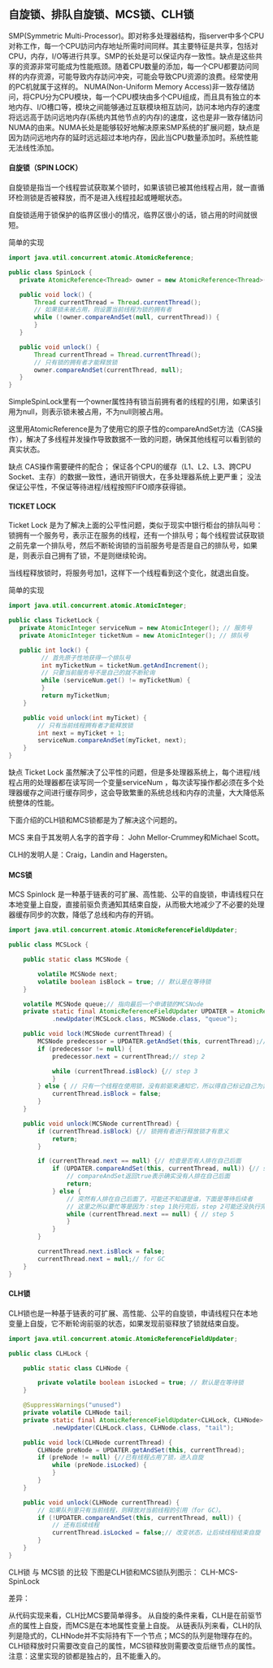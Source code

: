 ## 自旋锁、排队自旋锁、MCS锁、CLH锁


SMP(Symmetric Multi-Processor)。即对称多处理器结构，指server中多个CPU对称工作，每一个CPU訪问内存地址所需时间同样。其主要特征是共享，包括对CPU，内存，I/O等进行共享。SMP的长处是可以保证内存一致性。缺点是这些共享的资源非常可能成为性能瓶颈。随着CPU数量的添加，每一个CPU都要訪问同样的内存资源，可能导致内存訪问冲突，可能会导致CPU资源的浪费。经常使用的PC机就属于这样的。
NUMA(Non-Uniform Memory Access)非一致存储訪问，将CPU分为CPU模块，每一个CPU模块由多个CPU组成，而且具有独立的本地内存、I/O槽口等，模块之间能够通过互联模块相互訪问，訪问本地内存的速度将远远高于訪问远地内存(系统内其他节点的内存)的速度，这也是非一致存储訪问NUMA的由来。NUMA长处是能够较好地解决原来SMP系统的扩展问题，缺点是因为訪问远地内存的延时远远超过本地内存，因此当CPU数量添加时。系统性能无法线性添加。

#### 自旋锁（SPIN LOCK）
自旋锁是指当一个线程尝试获取某个锁时，如果该锁已被其他线程占用，就一直循环检测锁是否被释放，而不是进入线程挂起或睡眠状态。

自旋锁适用于锁保护的临界区很小的情况，临界区很小的话，锁占用的时间就很短。

简单的实现

```java
import java.util.concurrent.atomic.AtomicReference;

public class SpinLock {
   private AtomicReference<Thread> owner = new AtomicReference<Thread>();

   public void lock() {
       Thread currentThread = Thread.currentThread();
       // 如果锁未被占用，则设置当前线程为锁的拥有者
       while (!owner.compareAndSet(null, currentThread)) {
       }
   }

   public void unlock() {
       Thread currentThread = Thread.currentThread();
       // 只有锁的拥有者才能释放锁
       owner.compareAndSet(currentThread, null);
   }
}
```

SimpleSpinLock里有一个owner属性持有锁当前拥有者的线程的引用，如果该引用为null，则表示锁未被占用，不为null则被占用。

这里用AtomicReference是为了使用它的原子性的compareAndSet方法（CAS操作），解决了多线程并发操作导致数据不一致的问题，确保其他线程可以看到锁的真实状态。

缺点
CAS操作需要硬件的配合；
保证各个CPU的缓存（L1、L2、L3、跨CPU Socket、主存）的数据一致性，通讯开销很大，在多处理器系统上更严重；
没法保证公平性，不保证等待进程/线程按照FIFO顺序获得锁。

#### TICKET LOCK
Ticket Lock 是为了解决上面的公平性问题，类似于现实中银行柜台的排队叫号：锁拥有一个服务号，表示正在服务的线程，还有一个排队号；每个线程尝试获取锁之前先拿一个排队号，然后不断轮询锁的当前服务号是否是自己的排队号，如果是，则表示自己拥有了锁，不是则继续轮询。

当线程释放锁时，将服务号加1，这样下一个线程看到这个变化，就退出自旋。

简单的实现
```java
import java.util.concurrent.atomic.AtomicInteger;

public class TicketLock {
   private AtomicInteger serviceNum = new AtomicInteger(); // 服务号
   private AtomicInteger ticketNum = new AtomicInteger(); // 排队号

   public int lock() {
         // 首先原子性地获得一个排队号
         int myTicketNum = ticketNum.getAndIncrement();
         // 只要当前服务号不是自己的就不断轮询
         while (serviceNum.get() != myTicketNum) {
         }
         return myTicketNum;
    }

    public void unlock(int myTicket) {
        // 只有当前线程拥有者才能释放锁
        int next = myTicket + 1;
        serviceNum.compareAndSet(myTicket, next);
    }
}
```
缺点
Ticket Lock 虽然解决了公平性的问题，但是多处理器系统上，每个进程/线程占用的处理器都在读写同一个变量serviceNum ，每次读写操作都必须在多个处理器缓存之间进行缓存同步，这会导致繁重的系统总线和内存的流量，大大降低系统整体的性能。

下面介绍的CLH锁和MCS锁都是为了解决这个问题的。

MCS 来自于其发明人名字的首字母： John Mellor-Crummey和Michael Scott。

CLH的发明人是：Craig，Landin and Hagersten。

#### MCS锁
MCS Spinlock 是一种基于链表的可扩展、高性能、公平的自旋锁，申请线程只在本地变量上自旋，直接前驱负责通知其结束自旋，从而极大地减少了不必要的处理器缓存同步的次数，降低了总线和内存的开销。

```java
import java.util.concurrent.atomic.AtomicReferenceFieldUpdater;

public class MCSLock {

    public static class MCSNode {

        volatile MCSNode next;
        volatile boolean isBlock = true; // 默认是在等待锁
    }

    volatile MCSNode queue;// 指向最后一个申请锁的MCSNode
    private static final AtomicReferenceFieldUpdater UPDATER = AtomicReferenceFieldUpdater
            .newUpdater(MCSLock.class, MCSNode.class, "queue");

    public void lock(MCSNode currentThread) {
        MCSNode predecessor = UPDATER.getAndSet(this, currentThread);// step 1
        if (predecessor != null) {
            predecessor.next = currentThread;// step 2

            while (currentThread.isBlock) {// step 3
            }
        } else { // 只有一个线程在使用锁，没有前驱来通知它，所以得自己标记自己为非阻塞
            currentThread.isBlock = false;
        }
    }

    public void unlock(MCSNode currentThread) {
        if (currentThread.isBlock) {// 锁拥有者进行释放锁才有意义
            return;
        }

        if (currentThread.next == null) {// 检查是否有人排在自己后面
            if (UPDATER.compareAndSet(this, currentThread, null)) {// step 4
                // compareAndSet返回true表示确实没有人排在自己后面
                return;
            } else {
                // 突然有人排在自己后面了，可能还不知道是谁，下面是等待后续者
                // 这里之所以要忙等是因为：step 1执行完后，step 2可能还没执行完
                while (currentThread.next == null) { // step 5
                }
            }
        }

        currentThread.next.isBlock = false;
        currentThread.next = null;// for GC
    }
}
```

#### CLH锁
CLH锁也是一种基于链表的可扩展、高性能、公平的自旋锁，申请线程只在本地变量上自旋，它不断轮询前驱的状态，如果发现前驱释放了锁就结束自旋。

```java
import java.util.concurrent.atomic.AtomicReferenceFieldUpdater;

public class CLHLock {

    public static class CLHNode {

        private volatile boolean isLocked = true; // 默认是在等待锁
    }

    @SuppressWarnings("unused")
    private volatile CLHNode tail;
    private static final AtomicReferenceFieldUpdater<CLHLock, CLHNode> UPDATER = AtomicReferenceFieldUpdater
            .newUpdater(CLHLock.class, CLHNode.class, "tail");

    public void lock(CLHNode currentThread) {
        CLHNode preNode = UPDATER.getAndSet(this, currentThread);
        if (preNode != null) {//已有线程占用了锁，进入自旋
            while (preNode.isLocked) {
            }
        }
    }

    public void unlock(CLHNode currentThread) {
        // 如果队列里只有当前线程，则释放对当前线程的引用（for GC）。
        if (!UPDATER.compareAndSet(this, currentThread, null)) {
            // 还有后续线程
            currentThread.isLocked = false;// 改变状态，让后续线程结束自旋
        }
    }
}
```
CLH锁 与 MCS锁 的比较
下图是CLH锁和MCS锁队列图示：
CLH-MCS-SpinLock

差异：

从代码实现来看，CLH比MCS要简单得多。
从自旋的条件来看，CLH是在前驱节点的属性上自旋，而MCS是在本地属性变量上自旋。
从链表队列来看，CLH的队列是隐式的，CLHNode并不实际持有下一个节点；MCS的队列是物理存在的。
CLH锁释放时只需要改变自己的属性，MCS锁释放则需要改变后继节点的属性。
注意：这里实现的锁都是独占的，且不能重入的。